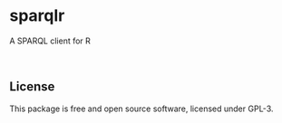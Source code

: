# sparqlr

A SPARQL client for R

<br>

## License

This package is free and open source software, licensed under GPL-3.
